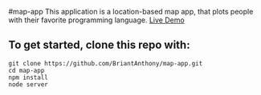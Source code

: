 #map-app
This application is a location-based map app, that plots people with their favorite programming language. [Live Demo](http://ec2-52-23-165-85.compute-1.amazonaws.com:3100)

## To get started, clone this repo with:
```
git clone https://github.com/BriantAnthony/map-app.git
cd map-app
npm install
node server

```
